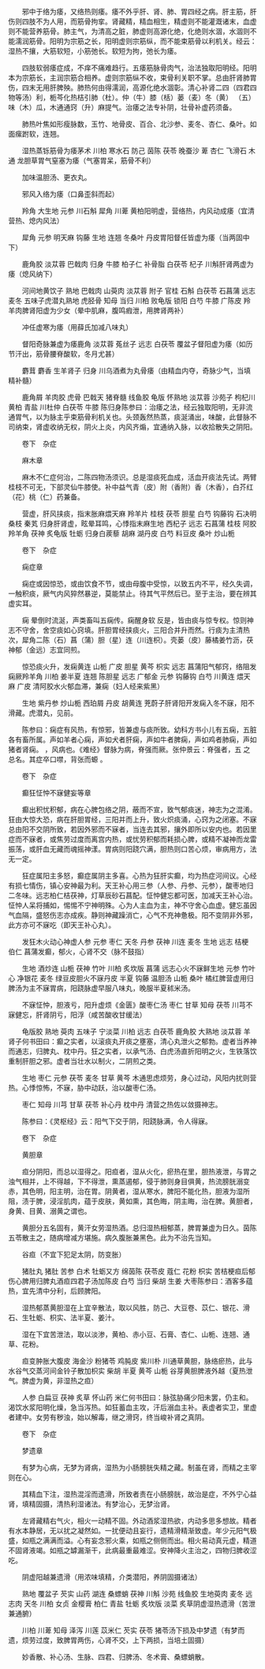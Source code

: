 <!-- { "loadSidebar": true } -->
　　邪中于络为痿，又络热则痿。痿不外乎肝、肾、肺、胃四经之病。肝主筋，肝伤则四肢不为人用，而筋骨拘挛。肾藏精，精血相生，精虚则不能灌溉诸末，血虚则不能营养筋骨。肺主气，为清高之脏，肺虚则高源化绝，化绝则水涸，水涸则不能濡润筋骨。阳明为宗筋之长，阳明虚则宗筋纵，而不能束筋骨以利机关。经云：湿热不攘，大筋软短，小筋弛长。软短为拘，弛长为痿。

　　四肢软弱痿症成，不痒不痛难趋行。五痿筋脉骨肉气，治法独取阳明经。阳明本为宗筋长，主润宗筋合相养。虚则宗筋纵不收，束骨利关职不掌。总由肝肾肺胃伤，四末无用肝脾殃。肺热何由得濡润，高源化绝水涸彰。清心补肾二四（四君四物等汤）利，栀芩化热桔引肺（杜）。仲（牛）膝（栝）蒌（麦）冬（黄） （五）味（木）瓜，木通通窍（升）麻提气。治痿之法专补阴，壮骨补虚药须备。

　　肺热叶焦如形瘦脉数，玉竹、地骨皮、百合、北沙参、麦冬、杏仁、桑叶。如面瘰跗软，连翘。

　　湿热蒸铄筋骨为痿茅术 川柏 寒水石 防己 茵陈 茯苓 晚蚕沙 萆 杏仁 飞滑石 木通 龙胆草胃气窒塞为痿（气塞胃呆，筋骨不利）

　　加味温胆汤、更衣丸。

　　邪风入络为痿（口鼻歪斜而起）

　　羚角 大生地 元参 川石斛 犀角 川萆 黄柏阳明虚，营络热，内风动成痿（宜清营热、熄内风法）

　　犀角 元参 明天麻 钩藤 生地 连翘 冬桑叶 丹皮胃阳督任皆虚为痿（当两固中下）

　　鹿角胶 淡苁蓉 巴戟肉 归身 牛膝 柏子仁 补骨脂 白茯苓 杞子 川斛肝肾两虚为痿（熄风纳下）

　　河间地黄饮子 熟地 巴戟肉 山萸肉 淡苁蓉 附子 官桂 石斛 白茯苓 石菖蒲 远志 麦冬 五味子虎潜丸熟地 虎胫骨 知母 当归 川柏 败龟版 锁阳 白芍 牛膝 广陈皮 羚羊肉脾肾阳虚为少女（晕中肌麻，腹鸣瘕泄，用脾肾两补）

　　冲任虚寒为痿（用薛氏加减八味丸）

　　督阳奇脉兼虚为痿鹿角 淡苁蓉 菟丝子 远志 白茯苓 覆盆子督阳虚为痿（如历节汗出，筋骨腰脊酸软，冬月尤甚）

　　麝茸 麝香 生羊肾子 归身 川乌酒煮为丸骨痿（由精血内夺，奇脉少气，当填精补髓）

　　鹿角屑 羊肉胶 虎骨 巴戟天 猪脊髓 线鱼胶 龟版 怀熟地 淡苁蓉 沙苑子 枸杞川黄柏 青盐 川杜仲 白茯苓 牛膝 陈归身陈参曰：治痿之法，经云独取阳明，无非流通胃气，以为脉主乎束筋骨利机关也。头颈轰然热蒸，痰涎涌出，味酸，此督脉不司纳束，肾虚收纳无权，阴火上炎，内风齐煽，宜通纳入脉，以收拾散失之阴阳。

　　卷下　杂症

　　麻木章

　　麻木不仁症何治，二陈四物汤须识。总是湿痰死血成，活血开痰法先试。两臂桂枝不可无，下部灵仙牛膝使。补中益气青（皮）附（香附）香（木香），白芥红（花）桃（仁）药兼备。

　　营虚，肝风挟痰，指末胀麻煨天麻 羚羊片 桂枝 茯苓 胆星 白芍 钩藤钩 石决明 桑枝 秦芄 归身肝肾虚，眩晕耳鸣，心悸指末麻生地 西杞子 远志 石菖蒲 桂枝 阿胶 羚羊角 茯神 炙龟版 牡蛎 归身白蒺藜 胡麻 湖丹皮 白芍 料豆皮 桑叶 炒山栀

　　卷下　杂症

　　痫症章

　　痫症或因惊恐，或由饮食不节，或由母腹中受惊，以致五内不平，经久失调，一触积痰，厥气内风猝然暴逆，莫能禁止。待其气平然后已。至于主治，要在辨其虚实耳。

　　痫 晕倒时流涎，声类畜叫五痫传。痫醒身软 反是，皆由痰与惊专权。惊则神志不守舍，舍空痰如心窍填。肝胆胃经挟痰火，三阳合并升而然。行痰为主清热次，犀角二陈（石）菖（蒲）胆（星）连（川连枳）。壳蒌（皮）藤橘姜竹沥，茯神郁（金远）志宜同煎。

　　惊恐痰火升，发痫黄连 山栀 广皮 胆星 黄芩 枳实 远志 菖蒲阳气郁窍，络阻发痫厥羚羊角 川柏 姜半夏 连翘 陈胆星 远志 广郁金 元参 钩藤钩 白芍 川黄连 煨天麻 广皮 清阿胶水火郁血滞，兼痫（妇人经来紫黑）

　　生地 紫丹参 炒山栀 西珀屑 丹皮 胡黄连 茺蔚子肝肾阳开发痫入冬不寐，阳不滑藏。虎潜丸，见前。

　　陈参曰：痫症有风热，有惊邪，皆兼虚与痰所致。幼科方书小儿有五痫，五脏各有畜所属。声如羊者心痫，声如犬者肝痫，声如牛者脾痫，声如鸡者肺痫，声如猪者肾痫。 ，风病也。《难经》督脉为病，脊强而厥。张仲景云：脊强者，五 之总名。其症卒口噤，背张而螈 。

　　卷下　杂症

　　癫狂怔忡不寐健妄等章

　　癫出积忧积郁，病在心脾包络之阴，蔽而不宣，致气郁痰迷，神志为之混淆。狂由大惊大恐，病在肝胆胃经，三阳并而上升，致火炽痰涌，心窍为之闭塞。不寐总由阳不交阴所致，若因外邪而不寐者，当连去其邪，攘外即所以安内也。若因里症而不寐者，或焦劳过度而离宫内热，或忧劳积郁而耗损心脾，或精不凝神而龙雷振荡，或肝血无藏而魂摇神漾。胃病则阳跷穴满，胆热则口苦心烦，审病用方，法无一定。

　　狂症属阳主多怒，癫症属阴主多喜。心热为狂肝实癫，均为热症河间议。心经有损七情伤，镇心安神最为利。天王补心用三参（人参、丹参、元参），酸枣地归二冬味。远志柏仁桔茯神，灯草辰砂石菖配。怔忡健忘都可医，加减天王补心治。怔忡人呆将捕如，惕惕不宁神明殊。心为人主血为主，神不守舍心血虚。健忘虽因气血隔，盛怒伤志亦成疾。静则神藏躁消亡，心气不充神惫极。阳不变阴非外邪，此方亦可不寐吃（即天王补心丸）。

　　发狂木火动心神虚人参 元参 枣仁 天冬 丹参 茯神 川连 麦冬 生地 远志 桔梗 伯仁 菖蒲发癫，郁火，心肾不交（脉不鼓指）

　　生地 酒炒连 山栀 茯神 竹叶 川柏 炙坎版 菖蒲 远志心火不寐鲜生地 元参 竹叶心 净银花 麦冬 绿豆皮胆火不寐丹皮 半夏 钩藤 温胆汤 山栀 桑叶 橘红脾营虚用归脾汤为主不寐胃病，阳跷脉虚早服八味丸，晚服半夏秫米汤。

　　不寐怔忡，胆液亏，阳升虚烦《金匮》酸枣仁汤 枣仁 甘草 知母 茯苓 川芎不寐健忘，肝肾阴亏，阳浮（咸苦酸收甘缓法）

　　龟版胶 熟地 萸肉 五味子 宁淡菜 川柏 远志 白茯苓 鹿角胶 大熟地 淡苁蓉 羊肾子何书田曰：癫之实者，以滚痰丸开痰之壅塞，清心丸泄火之郁勃。虚者当养神而通志，归脾丸、枕中丹。狂之实者，以承气汤、白虎汤直折阳明之火，生铁落饮重制肝胆之邪。虚者当壮水以制火，二阴煎之类。

　　生地 枣仁 元参 茯苓 麦冬 甘草 黄芩 木通思虑烦劳，身心过动，风阳内扰则营热。心悸惊怖，不寐，胁中动跃，治以酸枣仁汤。

　　枣仁 知母 川芎 甘草 茯苓 补心丹 枕中丹 清营之热佐以敛摄神志。

　　陈参曰：《灵枢经》云：阳气下交于阴，阳跷脉满，令人得寐。

　　卷下　杂症

　　黄胆章

　　疸分阴阳，而总以湿得之。阳疸者，湿从火化，瘀热在里，胆热液泄，与胃之浊气相并，上不得越，下不得泄，熏蒸遏郁，侵于肺则身目俱黄，热流膀胱溺变赤，其色明，阳主明，治在胃。阴黄者，湿从寒水，脾阳不能化热，胆液为湿所阻，渍于脾，浸淫肌肉，蕴于皮肤，黄如熏，其色晦，阴主晦，治在脾。黄胆者，身黄、目黄、溺黄之谓也。

　　黄胆分五名固有，黄汗女劳湿热酒。总归湿热相郁蒸，脾胃兼虚为日久。茵陈五苓散主之，随病增减方堪施。病久腹胀兼黑色。此为不治先当知。

　　谷疸（不宜下犯足太阴，防变胀）

　　猪肚丸 猪肚 苦参 白术 牡蛎又方 绵茵陈 茯苓皮 蔻仁 花粉 枳实 苦桔梗疸后郁伤心脾用归脾丸酒疸四君子汤加陈皮 白芍 当归 柴胡 生姜 大枣陈参曰：酒客多蕴热，宜先清中分利，后顾脾阳。

　　湿热郁蒸黄胆湿在上宜辛散法，取以风胜，防己、大豆卷、苡仁、银花、滑石、生牡蛎、枳实、法半夏、姜汁。

　　湿在下宜苦泄法，取以淡渗，黄柏、赤小豆、石膏、杏仁、山栀、连翘、通草、花粉。

　　疸变肿胀大腹皮 海金沙 粉猪苓 鸡肫皮 紫川朴 川通草黄胆，脉络瘀热，此与水谷气交蒸河间金铃子散加枳实 柴胡 半夏 黄芩 山栀 谷芽黄胆脾液外越（夏热泄气。脾虚为黄，非湿热之疸）

　　人参 白扁豆 茯神 炙草 怀山药 米仁何书田曰：脉弦胁痛少阳未罢，仍主和。渴饮水浆阳明化燥，急当泻热。如狂蓄血主攻，汗后溺血主补。表虚者实卫，里虚者建中。女劳有秽浊，始以解毒，继之滑窍，终当峻补肾之真阴。

　　卷下　杂症

　　梦遗章

　　有梦为心病，无梦为肾病，湿热为小肠膀胱失精之藏。制虽在肾，而精之主宰则在心。

　　其精血下注，湿热混淫而遗滑，所致者责在小肠膀胱，故治是症，不外宁心益肾，填精固摄，清热利湿诸法。有梦治心，无梦治肾。

　　左肾藏精右气火，相火一动精不固。外动酒浆湿热欲，内动多思多想故。精者有水本静居，无以扰之凝然如。一扰便动且妄行，遗精滑精渐致虚。年少元阳气极盛，如瓶之满满而溢。心有妄念邪火乘，如瓶之侧侧而出。相火易动真元虚，精道不固肾液竭。如瓶之罅漏渐干，此病最重最难涩。安神降火主治之，四物归脾收涩吃。

　　阴虚阳越兼遗滑（用浓味填精，介类潜阳，养阴固摄诸法）

　　熟地 覆盆子 芡实 山药 湖连 桑螵蛸 茯神 川斛 沙苑 线鱼胶 生地萸肉 麦冬 远志肉 天冬 川柏 女贞 金樱膏 柏仁 青盐 牡蛎 炙坎版 淡菜 炙草阴虚湿热遗滑（苦泄兼通腑）

　　川柏 川萆 知母 泽泻 川莲 苡米仁 芡实 茯苓 猪苓汤下损及中梦遗（有梦而遗，烦劳过度，致脾胃两伤，心肾不交，上下两损，当培土固摄）

　　妙香散、补心汤、生脉、四君、归脾汤、冬术膏、桑螵蛸散。

